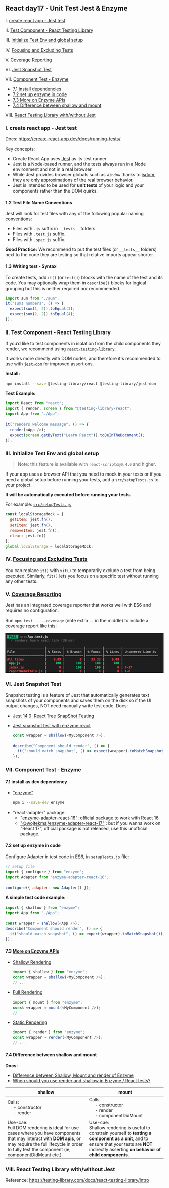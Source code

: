 ## React day17 - Unit Test Jest & Enzyme

I. [create react app - Jest test](#p1)

II. [Test Component - React Testing Library](#p2)

III. [Initialize Test Env and global setup](#p3)

IV. [Focusing and Excluding Tests](#p4)

V. [Coverage Reporting](#p5)

VI. [Jest Snapshot Test](#p6)

VII. [Component Test - Enzyme](#p7)

- [7.1 install dependencies](#q7-1)
- [7.2 set up enzyme in code](#q7-2)
- [7.3 More on Enzyme APIs](#q7-3)
- [7.4 Difference between shallow and mount](#q7-4)

VIII. [React Testing Library with/without Jest](#p8)

<div id="p1" />

### I. create react app - Jest test

Docs:
https://create-react-app.dev/docs/running-tests/

Key concepts:

- Create React App uses [Jest](https://jestjs.io/) as its test runner.
- Jest is a Node-based runner, and the tests always run in a Node environment and not in a real browser.
- While Jest provides browser globals such as `window` thanks to [jsdom](https://github.com/tmpvar/jsdom), they are only approximations of the real browser behavior.
- Jest is intended to be used for **unit tests** of your logic and your components rather than the DOM quirks.

#### 1.2 Test File Name Conventions

Jest will look for test files with any of the following popular naming conventions:

- Files with `.js` suffix in `__tests__` folders.
- Files with `.test.js` suffix.
- Files with `.spec.js` suffix.

**Good Practice:**
We recommend to put the test files (or `__tests__` folders) next to the code they are testing so that relative imports appear shorter.

#### 1.3 Writing test - Syntax

To create tests, add `it()` (or `test()`) blocks with the name of the test and its code. You may optionally wrap them in `describe()` blocks for logical grouping but this is neither required nor recommended.

```js
import sum from "./sum";
it("sums numbers", () => {
  expect(sum(1, 2)).toEqual(3);
  expect(sum(2, 2)).toEqual(4);
});
```

<div id="p2" />

### II. Test Component - React Testing Library

If you’d like to test components in isolation from the child components they render, we recommend using [`react-testing-library`](https://github.com/testing-library/react-testing-library).

It works more directly with DOM nodes, and therefore it's recommended to use with [`jest-dom`](https://github.com/testing-library/jest-dom) for improved assertions.

**Install:**

```bash
npm install --save @testing-library/react @testing-library/jest-dom
```

**Test Example:**

```js
import React from "react";
import { render, screen } from "@testing-library/react";
import App from "./App";

it("renders welcome message", () => {
  render(<App />);
  expect(screen.getByText("Learn React")).toBeInTheDocument();
});
```

<div id="p3" />

### III. Initialize Test Env and global setup

> Note: this feature is available with `react-scripts@0.4.0` and higher.

If your app uses a browser API that you need to mock in your tests or if you need a global setup before running your tests, add a `src/setupTests.js` to your project.

**It will be automatically executed before running your tests.**

For example: [`src/setupTests.js`](https://create-react-app.dev/docs/running-tests/#srcsetuptestsjs "Direct link to heading")

```js
const localStorageMock = {
  getItem: jest.fn(),
  setItem: jest.fn(),
  removeItem: jest.fn(),
  clear: jest.fn()
};
global.localStorage = localStorageMock;
```

<div id="p4" />

### IV. [Focusing and Excluding Tests](https://create-react-app.dev/docs/running-tests/#focusing-and-excluding-tests "Direct link to heading")

You can replace `it()` with `xit()` to temporarily exclude a test from being executed.
Similarly, `fit()` lets you focus on a specific test without running any other tests.

<div id="p5" />

### V. [Coverage Reporting](https://create-react-app.dev/docs/running-tests/#coverage-reporting "Direct link to heading")

Jest has an integrated coverage reporter that works well with ES6 and requires no configuration.

Run `npm test -- --coverage` (note extra `--` in the middle) to include a coverage report like this:

![image](../assets/react-unit-test-cov.png ":size=600")

<div id="p6" />

### VI. Jest Snapshot Test

Snapshot testing is a feature of Jest that automatically generates text snapshots of your components and saves them on the disk so if the UI output changes, NOT need manually write test code.
Docs:

- [Jest 14.0: React Tree SnapShot Testing](https://jestjs.io/blog/2016/07/27/jest-14)
- [Jest snapshot test with enzyme react](https://www.asapdevelopers.com/jest-snapshot-testing-enzyme-react/)

  ```js
  const wrapper = shallow(<MyComponent />);

  describe("Component should render", () => {
    it("should match snapshot", () => expect(wrapper).toMatchSnapshot());
  });
  ```

<div id="p7" />

### VII. Component Test - [Enzyme](https://enzymejs.github.io/enzyme/docs/installation/)

<div id="q7-1" />

#### 7.1 install as dev dependency

- ["enzyme"](https://enzymejs.github.io/enzyme/docs/installation/)
  ```bash
  npm i --save-dev enzyme
  ```
- "react-adapter" package:
  - ["enzyme-adapter-react-16"](https://www.npmjs.com/package/enzyme-adapter-react-16): official package to work with React 16
  - ["@wojtekmaj/enzyme-adapter-react-17"](https://www.npmjs.com/package/@wojtekmaj/enzyme-adapter-react-17) : but if you wanna work on "React 17", official package is not released, use this unofficial package.

<div id="q7-2" />

#### 7.2 set up enzyme in code

Configure Adapter in test code in ES6, in `setupTests.js` file:

```js
// setup file
import { configure } from "enzyme";
import Adapter from "enzyme-adapter-react-16";

configure({ adapter: new Adapter() });
```

**A simple test code example:**

```js
import { shallow } from "enzyme";
import App from "./App";

const wrapper = shallow(<App />);
describe("Component should render", () => {
  it("should match snapshot", () => expect(wrapper).toMatchSnapshot());
});
```

<div id="q7-3" />

#### 7.3 [More on Enzyme APIs](https://enzymejs.github.io/enzyme/docs/api/)

- [Shallow Rendering](https://enzymejs.github.io/enzyme/docs/api/shallow.html)
  ```js
  import { shallow } from "enzyme";
  const wrapper = shallow(<MyComponent />);
  // ...
  ```
- [Full Rendering](https://enzymejs.github.io/enzyme/docs/api/mount.html)
  ```js
  import { mount } from "enzyme";
  const wrapper = mount(<MyComponent />);
  // ...
  ```
- [Static Rendering](https://enzymejs.github.io/enzyme/docs/api/render.html)
  ```js
  import { render } from "enzyme";
  const wrapper = render(<MyComponent />);
  // ...
  ```

<div id="q7-4" />

#### 7.4 Difference between shallow and mount

**Docs:**

- [Difference between Shallow, Mount and render of Enzyme](https://gist.github.com/fokusferit/e4558d384e4e9cab95d04e5f35d4f913)
- [When should you use render and shallow in Enzyme / React tests?](https://stackoverflow.com/questions/38710309/when-should-you-use-render-and-shallow-in-enzyme-react-tests)

| shallow                                                                                                                                                                                                                    | mount                                                                                                                                                                                                     |
| -------------------------------------------------------------------------------------------------------------------------------------------------------------------------------------------------------------------------- | --------------------------------------------------------------------------------------------------------------------------------------------------------------------------------------------------------- |
| Calls: <br> &nbsp;&nbsp;&nbsp;&nbsp; - constructor <br> &nbsp;&nbsp;&nbsp;&nbsp; - render                                                                                                                                  | Calls: <br> &nbsp;&nbsp;&nbsp;&nbsp; - constructor <br> &nbsp;&nbsp;&nbsp;&nbsp; - render <br> &nbsp;&nbsp;&nbsp;&nbsp; - componentDidMount                                                               |
| Use-cae: <br> Full DOM rendering is ideal for use cases where you have components that may interact with **DOM apis**, or may require the full lifecycle in order to fully test the component (ie, componentDidMount etc.) | Use-cae: <br> Shallow rendering is useful to constrain yourself to **testing a component as a unit**, and to ensure that your tests are **NOT** indirectly asserting **on behavior of child components**. |

<div id="p8" />

### VIII. React Testing Library with/without Jest

Reference: https://testing-library.com/docs/react-testing-library/intro
